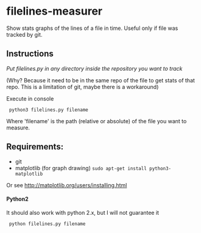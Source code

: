 # filelines-measurer
Show stats graphs of the lines of a file in time. Useful only if file was tracked by git.

## Instructions

*Put filelines.py in any directory inside the repository you want to track*

(Why? Because it need to be in the same repo of the file to get stats of that repo. This is a limitation of git, maybe there is a workaround)

Execute in console

`` python3 filelines.py filename`` 

Where 'filename' is the path (relative or absolute) of the file you want to measure.


## Requirements:

- git
- matplotlib  (for graph drawing)
`` sudo apt-get install python3-matplotlib ``

Or see http://matplotlib.org/users/installing.html


#### Python2

It should also work with python 2.x, but I will not guarantee it

`` python filelines.py filename`` 

